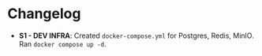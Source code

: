 # Changelog

- **S1 - DEV INFRA**: Created `docker-compose.yml` for Postgres, Redis, MinIO. Ran `docker compose up -d`.
